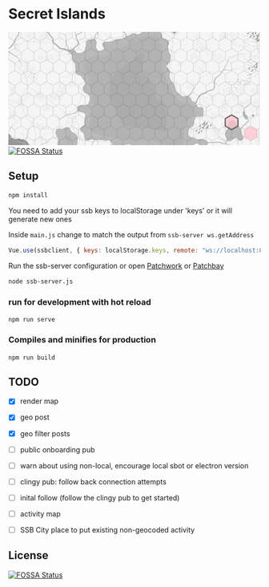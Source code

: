 # Secret Islands

![preview](https://raw.githubusercontent.com/dangerousbeans/secret-islands/master/island.png)
[![FOSSA Status](https://app.fossa.io/api/projects/git%2Bgithub.com%2Fdangerousbeans%2Fsecret-islands.svg?type=shield)](https://app.fossa.io/projects/git%2Bgithub.com%2Fdangerousbeans%2Fsecret-islands?ref=badge_shield)

## Setup
```sh
npm install
```

You need to add your ssb keys to localStorage under 'keys' or it will generate new ones

Inside `main.js` change to match the output from `ssb-server ws.getAddress`

```javascript
Vue.use(ssbclient, { keys: localStorage.keys, remote: "ws://localhost:8989~shs:TXKFQehlyoSn8UJAIVP/k2BjFINC591MlBC2e2d24mA=" })
```

Run the ssb-server configuration or open [Patchwork](https://github.com/ssbc/patchwork) or [Patchbay](https://github.com/ssbc/patchbay)

```sh
node ssb-server.js
```

### run for development with hot reload
```
npm run serve
```

### Compiles and minifies for production
```
npm run build
```


## TODO

- [x] render map
- [x] geo post
- [x] geo filter posts
- [ ] public onboarding pub
- [ ] warn about using non-local, encourage local sbot or electron version
- [ ] clingy pub: follow back connection attempts
- [ ] inital follow (follow the clingy pub to get started)
- [ ] activity map
- [ ] SSB City place to put existing non-geocoded activity


## License
[![FOSSA Status](https://app.fossa.io/api/projects/git%2Bgithub.com%2Fdangerousbeans%2Fsecret-islands.svg?type=large)](https://app.fossa.io/projects/git%2Bgithub.com%2Fdangerousbeans%2Fsecret-islands?ref=badge_large)